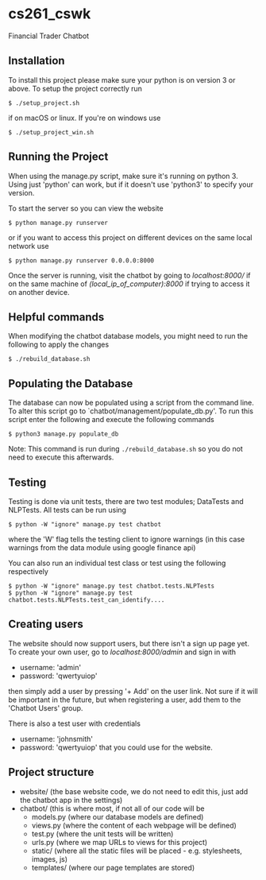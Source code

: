 # cs261_cswk
Financial Trader Chatbot

## Installation

To install this project please make sure your python is on version 3 or above. To setup the
project correctly run 
```
$ ./setup_project.sh
```
if on macOS or linux. If you're on windows use
```
$ ./setup_project_win.sh
```

## Running the Project

When using the manage.py script, make sure it's running on python 3. Using just 'python'
can work, but if it doesn't use 'python3' to specify your version.

To start the server so you can view the website
```
$ python manage.py runserver 
```
or if you want to access this project on different devices on the same local network use
```
$ python manage.py runserver 0.0.0.0:8000
```

Once the server is running, visit the chatbot by going to _localhost:8000/_ if on the same
machine of _(local_ip_of_computer):8000_ if trying to access it on another device.

## Helpful commands

When modifying the chatbot database models, you might need to run the following to apply the changes
```
$ ./rebuild_database.sh
```

## Populating the Database

The database can now be populated using a script from the command line. To alter this script go to `chatbot/management/populate_db.py'. To run this script enter the following and execute
the following commands
```
$ python3 manage.py populate_db
```
Note: This command is run during `./rebuild_database.sh` so you do not need to execute this afterwards.

## Testing
Testing is done via unit tests, there are two test modules; DataTests and NLPTests. All tests can be run using
```
$ python -W "ignore" manage.py test chatbot 
```
where the 'W' flag tells the testing client to ignore warnings (in this case warnings from the data module using google finance api)

You can also run an individual test class or test using the following respectively
```
$ python -W "ignore" manage.py test chatbot.tests.NLPTests
$ python -W "ignore" manage.py test chatbot.tests.NLPTests.test_can_identify....
```

## Creating users

The website should now support users, but there isn't a sign up page yet. To create your own user,
go to _localhost:8000/admin_ and sign in with
- username: 'admin'
- password: 'qwertyuiop'

then simply add a user by pressing '+ Add' on the user link. Not sure if it will be important in the future, but when registering a user, add them to the 'Chatbot Users' group.

There is also a test user with credentials
- username: 'johnsmith'
- password: 'qwertyuiop'
that you could use for the website.

## Project structure

- website/ (the base website code, we do not need to edit this, just add the chatbot app in the settings)
- chatbot/ (this is where most, if not all of our code will be
   - models.py (where our database models are defined)
   - views.py  (where the content of each webpage will be defined)
   - test.py   (where the unit tests will be written)
   - urls.py   (where we map URLs to views for this project)
   - static/   (where all the static files will be placed - e.g. stylesheets, images, js)
   - templates/ (where our page templates are stored)

